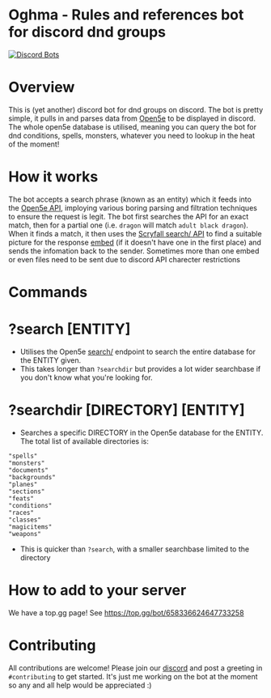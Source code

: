 # Oghma - Rules and references bot for discord dnd groups
[![Discord Bots](https://top.gg/api/widget/658336624647733258.svg)](https://top.gg/bot/658336624647733258)

# Overview 
This is (yet another) discord bot for dnd groups on discord. The bot is pretty simple, it pulls in and parses data from [Open5e](https://open5e.com/) to be displayed in discord. The whole open5e database is utilised, meaning you can query the bot for dnd conditions, spells, monsters, whatever you need to lookup in the heat of the moment!

# How it works
The bot accepts a search phrase (known as an entity) which it feeds into the [Open5e API](https://api.open5e.com/), imploying various boring parsing and filtration techniques to ensure the request is legit. The bot first searches the API for an exact match, then for a partial one (i.e. `dragon` will match `adult black dragon`). When it finds a match, it then uses the [Scryfall search/ API](https://api.scryfall.com/cards/search) to find a suitable picture for the response [embed](https://discordjs.guide/popular-topics/embeds.html) (if it doesn't have one in the first place) and sends the infomation back to the sender. Sometimes more than one embed or even files need to be sent due to discord API charecter restrictions

# Commands

# ?search [ENTITY]
- Utilises the Open5e [search/](https://api.open5e.com/search/) endpoint to search the entire database for the ENTITY given.
- This takes longer than `?searchdir` but provides a lot wider searchbase if you don't know what you're looking for.

# ?searchdir [DIRECTORY] [ENTITY]
- Searches a specific DIRECTORY in the Open5e database for the ENTITY. The total list of available directories is:
```
"spells"
"monsters"
"documents"
"backgrounds"
"planes"
"sections"
"feats"
"conditions"
"races"
"classes"
"magicitems"
"weapons"
```
- This is quicker than `?search`, with a smaller searchbase limited to the directory

# How to add to your server
We have a top.gg page! See https://top.gg/bot/658336624647733258

# Contributing
All contributions are welcome! Please join our [discord](https://discord.gg/8YZ2NZ5) and post a greeting in `#contributing` to get started. It's just me working on the bot at the moment so any and all help would be appreciated :)
